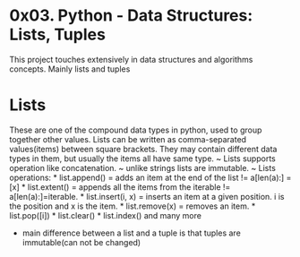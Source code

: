 # 0x03. Python - Data Structures: Lists, Tuples
This project touches extensively in data structures and algorithms concepts. Mainly lists and tuples
# Lists 
These are one of the compound data types in python, used to group together other values. Lists can be written as comma-separated values(items) between square brackets. They may contain different data types in them, but usually the items all have same type.
~ Lists supports operation like concatenation.
~ unlike strings lists are immutable.
~ Lists operations:
	* list.append() = adds an item at the end of the list != a[len(a):] = [x]
	* list.extent() = appends all the items from the iterable != a[len(a):]=iterable.
	* list.insert(i, x) = inserts an item at a given position. i is the position and x is the item.
	* list.remove(x) = removes an item.
	* list.pop([i])
	* list.clear()
	* list.index() and many more
* main difference between a list and a tuple is that tuples are immutable(can not be changed)

